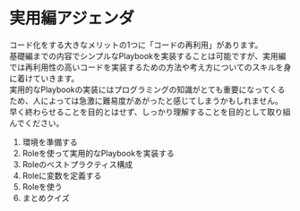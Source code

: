 # 実用編アジェンダ

コード化をする大きなメリットの1つに「コードの再利用」があります。  
基礎編までの内容でシンプルなPlaybookを実装することは可能ですが、実用編では再利用性の高いコードを実装するための方法や考え方についてのスキルを身に着けていきます。  
実用的なPlaybookの実装にはプログラミングの知識がとても重要になってくるため、人によっては急激に難易度があがったと感じてしまうかもしれません。  
早く終わらせることを目的とはせず、しっかり理解することを目的として取り組んでください。

1. 環境を準備する
2. Roleを使って実用的なPlaybookを実装する
3. Roleのベストプラクティス構成
4. Roleに変数を定義する
5. Roleを使う
6. まとめクイズ
